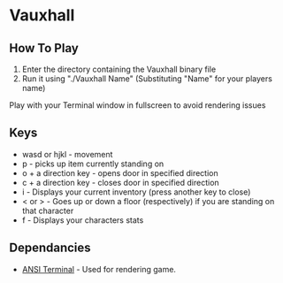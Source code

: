 # Vauxhall

## How To Play
1) Enter the directory containing the Vauxhall binary file
2) Run it using "./Vauxhall Name" (Substituting "Name" for your players name)

Play with your Terminal window in fullscreen to avoid rendering issues

## Keys
* wasd or hjkl - movement
* p - picks up item currently standing on
* o + a direction key - opens door in specified direction
* c + a direction key - closes door in specified direction
* i - Displays your current inventory (press another key to close)
* < or > - Goes up or down a floor (respectively) if you are standing on that character
* f - Displays your characters stats

## Dependancies
* [ANSI Terminal](https://hackage.haskell.org/package/ansi-terminal) - Used for rendering game.